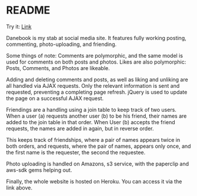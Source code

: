 README
======

Try it: [Link](joseph-lozano-danebook.herokuapp.com/)

Danebook is my stab at social media site. It features fully working posting, commenting, photo-uploading, and friending.


Some things of note: Comments are polymorphic, and the same model is used for comments on both posts and photos. Likes are also polymorphic: Posts, Comments, and Photos are likeable.

Adding and deleting comments and posts, as well as liking and unliking are all handled via AJAX requests. Only the relevant information is sent and requested, preventing a completing page refresh. jQuery is used to update the page on a successful AJAX request.

Friendings are a handling using a join table to keep track of two users. When a user (a) requests another user (b) to be his friend, their names are added to the join table in that order. When User (b) accepts the friend requests, the names are added in again, but in reverse order.

This keeps track of friendships, where a pair of names appears twice in both orders, and requests, where the pair of names, appears only once, and the first name is the requester, the second the requestee.

Photo uploading is handled on Amazons, s3 service, with the paperclip and aws-sdk gems helping out.

Finally, the whole website is hosted on Heroku. You can access it via the link above.